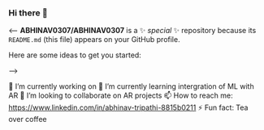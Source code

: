 ### Hi there 👋

<--
**ABHINAV0307/ABHINAV0307** is a ✨ _special_ ✨ repository because its `README.md` (this file) appears on your GitHub profile.

Here are some ideas to get you started:

-->

🔭 I’m currently working on 
🌱 I’m currently learning intergration of ML with AR
👯 I’m looking to collaborate on AR projects
📫 How to reach me: https://www.linkedin.com/in/abhinav-tripathi-8815b0211
⚡ Fun fact: Tea over coffee


